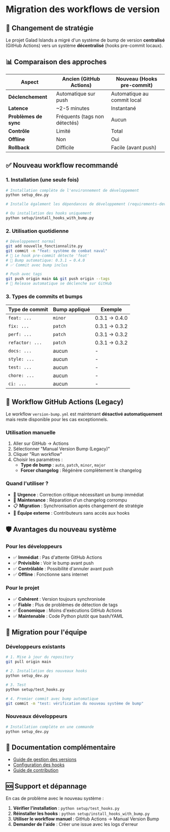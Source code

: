 # Migration des workflows de version

## 🔄 Changement de stratégie

Le projet Galad Islands a migré d'un système de bump de version **centralisé** (GitHub Actions) vers un système **décentralisé** (hooks pre-commit locaux).

## 📊 Comparaison des approches

| Aspect | Ancien (GitHub Actions) | Nouveau (Hooks pre-commit) |
|--------|------------------------|----------------------------|
| **Déclenchement** | Automatique sur push | Automatique au commit local |
| **Latence** | ~2-5 minutes | Instantané |
| **Problèmes de sync** | Fréquents (tags non détectés) | Aucun |
| **Contrôle** | Limité | Total |
| **Offline** | Non | Oui |
| **Rollback** | Difficile | Facile (avant push) |

## ✅ Nouveau workflow recommandé

### 1. Installation (une seule fois)

```bash
# Installation complète de l'environnement de développement
python setup_dev.py

# Installe également les dépendances de développement (requirements-dev.txt)

# Ou installation des hooks uniquement
python setup/install_hooks_with_bump.py
```

### 2. Utilisation quotidienne

```bash
# Développement normal
git add nouvelle_fonctionnalite.py
git commit -m "feat: système de combat naval"
# 🎯 Le hook pre-commit détecte 'feat'
# 🔄 Bump automatique: 0.3.1 → 0.4.0
# ✅ Commit avec bump inclus

# Push avec tags
git push origin main && git push origin --tags
# 🚀 Release automatique se déclenche sur GitHub
```

### 3. Types de commits et bumps

| Type de commit | Bump appliqué | Exemple |
|----------------|---------------|---------|
| `feat: ...` | `minor` | 0.3.1 → 0.4.0 |
| `fix: ...` | `patch` | 0.3.1 → 0.3.2 |
| `perf: ...` | `patch` | 0.3.1 → 0.3.2 |
| `refactor: ...` | `patch` | 0.3.1 → 0.3.2 |
| `docs: ...` | aucun | - |
| `style: ...` | aucun | - |
| `test: ...` | aucun | - |
| `chore: ...` | aucun | - |
| `ci: ...` | aucun | - |

## 🔧 Workflow GitHub Actions (Legacy)

Le workflow `version-bump.yml` est maintenant **désactivé automatiquement** mais reste disponible pour les cas exceptionnels.

### Utilisation manuelle

1. Aller sur GitHub → Actions
2. Sélectionner "Manual Version Bump (Legacy)"
3. Cliquer "Run workflow"
4. Choisir les paramètres :
   - **Type de bump** : `auto`, `patch`, `minor`, `major`
   - **Forcer changelog** : Régénère complètement le changelog

### Quand l'utiliser ?

- 🚨 **Urgence** : Correction critique nécessitant un bump immédiat
- 🔧 **Maintenance** : Réparation d'un changelog corrompu
- 📋 **Migration** : Synchronisation après changement de stratégie
- 👥 **Équipe externe** : Contributeurs sans accès aux hooks

## 🛡️ Avantages du nouveau système

### Pour les développeurs

- ✅ **Immédiat** : Pas d'attente GitHub Actions
- ✅ **Prévisible** : Voir le bump avant push
- ✅ **Contrôlable** : Possibilité d'annuler avant push
- ✅ **Offline** : Fonctionne sans internet

### Pour le projet

- ✅ **Cohérent** : Version toujours synchronisée
- ✅ **Fiable** : Plus de problèmes de détection de tags
- ✅ **Économique** : Moins d'exécutions GitHub Actions
- ✅ **Maintenable** : Code Python plutôt que bash/YAML

## 🔄 Migration pour l'équipe

### Développeurs existants

```bash
# 1. Mise à jour du repository
git pull origin main

# 2. Installation des nouveaux hooks
python setup_dev.py

# 3. Test
python setup/test_hooks.py

# 4. Premier commit avec bump automatique
git commit -m "test: vérification du nouveau système de bump"
```

### Nouveaux développeurs

```bash
# Installation complète en une commande
python setup_dev.py
```

## 📖 Documentation complémentaire

- [Guide de gestion des versions](version-management.md)
- [Configuration des hooks](../setup/README.md)
- [Guide de contribution](contributing.md)

## 🆘 Support et dépannage

En cas de problème avec le nouveau système :

1. **Vérifier l'installation** : `python setup/test_hooks.py`
2. **Réinstaller les hooks** : `python setup/install_hooks_with_bump.py`
3. **Utiliser le workflow manuel** : GitHub Actions → Manual Version Bump
4. **Demander de l'aide** : Créer une issue avec les logs d'erreur